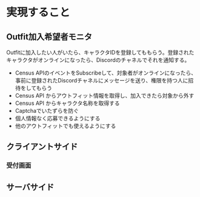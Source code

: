 # 実現すること

## Outfit加入希望者モニタ

Outfitに加入したい人がいたら、キャラクタIDを登録してももらう。登録されたキャラクタがオンラインになったら、Discordのチャネルでそれを通知する。

* Census APIのイベントをSubscribeして、対象者がオンラインになったら、事前に登録されたDiscordチャネルにメッセージを送り、権限を持つ人に招待をしてもらう
* Census API からアウトフィット情報を取得し、加入できたら対象から外す
* Census API からキャラクタ名称を取得する
* Captchaでいたずらを防ぐ
* 個人情報なく応募できるようにする
* 他のアウトフィットでも使えるようにする

## クライアントサイド

### 受付画面

## サーバサイド



